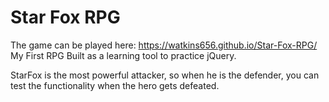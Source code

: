 # Star Fox RPG


The game can be played here: https://watkins656.github.io/Star-Fox-RPG/
My First RPG 
Built as a learning tool to practice jQuery.


StarFox is the most powerful attacker, so when he is the defender, you can test the functionality when the hero gets defeated.